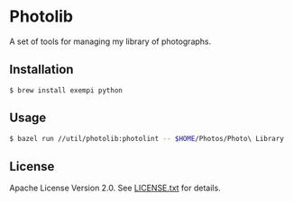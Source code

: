 # Photolib

A set of tools for managing my library of photographs.

## Installation

```
$ brew install exempi python
```

## Usage

```sh
$ bazel run //util/photolib:photolint -- $HOME/Photos/Photo\ Library
```

## License

Apache License Version 2.0. See [LICENSE.txt](LICENSE.txt) for details.

